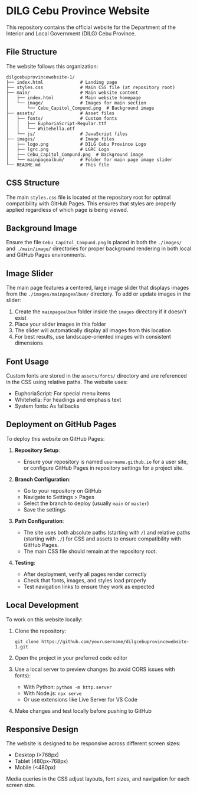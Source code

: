 # DILG Cebu Province Website

This repository contains the official website for the Department of the Interior and Local Government (DILG) Cebu Province.

## File Structure

The website follows this organization:

```
dilgcebuprovincewebsite-1/
├── index.html              # Landing page
├── styles.css              # Main CSS file (at repository root)
├── main/                   # Main website content
│   ├── index.html          # Main website homepage
│   └── image/              # Images for main section
│       └── Cebu_Capitol_Compund.png  # Background image
├── assets/                 # Asset files
│   ├── fonts/              # Custom fonts
│   │   ├── EuphoriaScript-Regular.ttf
│   │   └── Whitehella.otf
│   └── js/                 # JavaScript files
├── images/                 # Image files
│   ├── logo.png            # DILG Cebu Province Logo
│   ├── lgrc.png            # LGRC Logo
│   ├── Cebu_Capitol_Compund.png  # Background image
│   └── mainpagealbum/      # Folder for main page image slider
└── README.md               # This file
```

## CSS Structure

The main `styles.css` file is located at the repository root for optimal compatibility with GitHub Pages. This ensures that styles are properly applied regardless of which page is being viewed.

## Background Image

Ensure the file `Cebu_Capitol_Compund.png` is placed in both the `./images/` and `./main/image/` directories for proper background rendering in both local and GitHub Pages environments.

## Image Slider

The main page features a centered, large image slider that displays images from the `./images/mainpagealbum/` directory. To add or update images in the slider:

1. Create the `mainpagealbum` folder inside the `images` directory if it doesn't exist
2. Place your slider images in this folder
3. The slider will automatically display all images from this location
4. For best results, use landscape-oriented images with consistent dimensions

## Font Usage

Custom fonts are stored in the `assets/fonts/` directory and are referenced in the CSS using relative paths. The website uses:

- EuphoriaScript: For special menu items
- Whitehella: For headings and emphasis text
- System fonts: As fallbacks

## Deployment on GitHub Pages

To deploy this website on GitHub Pages:

1. **Repository Setup**:
   - Ensure your repository is named `username.github.io` for a user site, or configure GitHub Pages in repository settings for a project site.

2. **Branch Configuration**:
   - Go to your repository on GitHub
   - Navigate to Settings > Pages
   - Select the branch to deploy (usually `main` or `master`)
   - Save the settings

3. **Path Configuration**:
   - The site uses both absolute paths (starting with `/`) and relative paths (starting with `./`) for CSS and assets to ensure compatibility with GitHub Pages.
   - The main CSS file should remain at the repository root.

4. **Testing**:
   - After deployment, verify all pages render correctly
   - Check that fonts, images, and styles load properly
   - Test navigation links to ensure they work as expected

## Local Development

To work on this website locally:

1. Clone the repository:
   ```
   git clone https://github.com/yourusername/dilgcebuprovincewebsite-1.git
   ```

2. Open the project in your preferred code editor

3. Use a local server to preview changes (to avoid CORS issues with fonts):
   - With Python: `python -m http.server`
   - With Node.js: `npx serve`
   - Or use extensions like Live Server for VS Code

4. Make changes and test locally before pushing to GitHub

## Responsive Design

The website is designed to be responsive across different screen sizes:
- Desktop (>768px)
- Tablet (480px-768px)
- Mobile (<480px)

Media queries in the CSS adjust layouts, font sizes, and navigation for each screen size.
